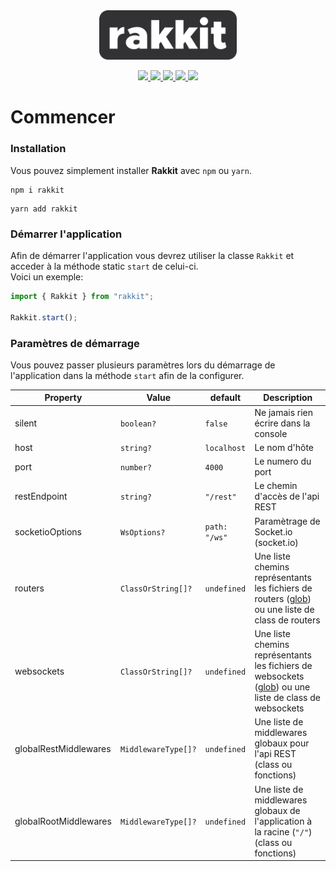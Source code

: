 <center>
  <img src="../assets/logo.png" width="220" alt="Nest Logo"/>
  <p align="center">
    <a href="https://www.npmjs.com/package/rakkit">
      <img src="https://badge.fury.io/js/rakkit.svg">
    </a>
    <a href="https://travis-ci.com/RaccoonCH/Rakkit">
      <img src="https://travis-ci.com/RaccoonCH/Rakkit.svg?branch=master"/>
    </a>
    <a href="https://codecov.io/gh/RaccoonCH/Rakkit">
      <img src="https://codecov.io/gh/RaccoonCH/Rakkit/branch/master/graph/badge.svg" />
    </a>
    <a href="https://david-dm.org/RaccoonCH/Rakkit">
      <img src="https://david-dm.org/RaccoonCH/Rakkit.svg">
    </a>
    <a href="https://gitter.im/_rakkit_/community?utm_source=badge&utm_medium=badge&utm_campaign=pr-badge">
      <img src="https://badges.gitter.im/_rakkit_/community.svg">
    </a>
  </p>
</center>

# Commencer

### Installation
Vous pouvez simplement installer **Rakkit** avec `npm` ou `yarn`.
```
npm i rakkit
```
```
yarn add rakkit
```

### Démarrer l'application
Afin de démarrer l'application vous devrez utiliser la classe `Rakkit` et acceder à la méthode static `start` de celui-ci.  
Voici un exemple:
```javascript
import { Rakkit } from "rakkit";

Rakkit.start();
```

### Paramètres de démarrage
Vous pouvez passer plusieurs paramètres lors du démarrage de l'application dans la méthode `start` afin de la configurer.

| Property | Value | default | Description |
| --- | --- | --- | --- |
| silent | `boolean?` | `false` | Ne jamais rien écrire dans la console |
| host | `string?` | `localhost` | Le nom d'hôte
| port | `number?` | `4000` | Le numero du port
| restEndpoint | `string?` | `"/rest"` | Le chemin d'accès de l'api REST
| socketioOptions | `WsOptions?` | `path: "/ws"` | Paramètrage de Socket.io (socket.io)
| routers | `ClassOrString[]?` | `undefined` | Une liste chemins représentants les fichiers de routers ([glob](https://github.com/isaacs/node-glob)) ou une liste de class de routers
| websockets | `ClassOrString[]?` | `undefined` | Une liste chemins représentants les fichiers de websockets ([glob](https://github.com/isaacs/node-glob)) ou une liste de class de websockets
| globalRestMiddlewares | `MiddlewareType[]?` | `undefined` | Une liste de middlewares globaux pour l'api REST (class ou fonctions)
| globalRootMiddlewares | `MiddlewareType[]?` | `undefined` | Une liste de middlewares globaux de l'application à la racine (`"/"`) (class ou fonctions)
